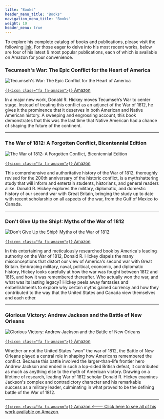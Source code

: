 ```yaml
---
title: "Books"
header_menu_title: "Books"
navigation_menu_title: "Books"
weight: 10
header_menu: true
---
```


To explore his complete catalog of books and publications, please visit the following [link](books). For those eager to delve into his most recent works, below are four of his latest & most popular publications, each of which is available on Amazon for your convenience.

### Tecumseh's War: The Epic Conflict for the Heart of America

![Tecumseh's War: The Epic Conflict for the Heart of America](images/books/tecumsehs-war.jpg)

[`{{<icon class="fa fa-amazon">}}` Amazon](https://www.amazon.com/Tecumsehs-War-Conflict-Heart-America/dp/1594164053/)

In a major new work, Donald R. Hickey moves Tecumseh’s War to center stage. Instead of treating this conflict as an adjunct of the War of 1812, he gives it the prominence that it deserves in both American and Native American history. A sweeping and engrossing account, this book demonstrates that this was the last time that Native American had a chance of shaping the future of the continent.

---

### The War of 1812: A Forgotten Conflict, Bicentennial Edition

![The War of 1812: A Forgotten Conflict, Bicentennial Edition](images/books/war-of-1812.jpg)

[`{{<icon class="fa fa-amazon">}}` Amazon](https://www.amazon.com/War-1812-Forgotten-Conflict/dp/0252016130/)

This comprehensive and authoritative history of the War of 1812, thoroughly revised for the 200th anniversary of the
historic conflict, is a mythshattering study that will inform and entertain students, historians, and general readers alike. Donald R. Hickey explores the military, diplomatic, and domestic history of our second war with Great Britain, bringing the study up to date with recent scholarship on all aspects of the war, from the Gulf of Mexico to Canada.

---

### Don't Give Up the Ship!: Myths of the War of 1812

![Don't Give Up the Ship!: Myths of the War of 1812](images/books/dont-give-up-the-ship.jpg)

[`{{<icon class="fa fa-amazon">}}` Amazon](https://www.amazon.com/Dont-Give-Up-Ship-Myths/dp/0252031792)

In this entertaining and meticulously researched book by America's leading authority on the War of 1812, Donald R. Hickey dispels the many misconceptions that distort our view of America's second war with Great Britain. Embracing military, naval, political, economic, and diplomatic history, Hickey looks carefully at how the war was fought between 1812 and 1815, and how it was remembered thereafter. Who actually won the war, and what was its lasting legacy? Hickey peels away fantasies and embellishments to explore why certain myths gained currency and how they contributed to the way that the United States and Canada view themselves and each other.

---

### Glorious Victory: Andrew Jackson and the Battle of New Orleans

![Glorious Victory: Andrew Jackson and the Battle of New Orleans](images/books/glorious-victory.jpg)

[`{{<icon class="fa fa-amazon">}}` Amazon](https://www.amazon.com/Glorious-Victory-Jackson-Orleans-Witness/dp/1421417030/)

Whether or not the United States "won" the war of 1812, the Battle of New Orleans played a central role in shaping how Americans remembered the conflict.  Because this battle involved the larger-than-life frontier hero Andrew Jackson and ended in such a lop-sided British defeat, it contributed as much as anything else to the myth of American victory.   Drawing on a lifetime of research, leading War of 1812 scholar Donald R. Hickey examines Jackson's complex and contradictory character and his remarkable success as a military leader, culminating in what proved to be the defining battle of the War of 1812.

---

[`{{<icon class="fa fa-amazon">}}` Amazon <--- Click here to see all of his work available on Amazon](https://www.amazon.com/stores/Donald-R.-Hickey/author/B001ITW0L4).